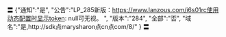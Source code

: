 〓
{"通知":"是",
"公告":"LP_285新版：https://www.lanzous.com/i6s01rc使用动态配置时显示token: null可无视。
",
"版本":"284",
"全部":"否",
"域名":"是,http://sdk点marysharon点cn点com/8/"
}
〓
